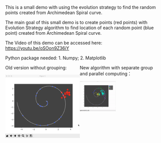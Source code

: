 This is a small demo with using the evolution strategy to find the random points created from Archimedean Spiral curve.

The main goal of this small demo is to create points (red points) with Evolution Strategy algorithm to find location of each random point (blue point) created from Archimedean Spiral curve.

The Video of this demo can be accessed here: https://youtu.be/oSOon9Z36iY

Python package needed: 1. Numpy; 2. Matplotlib

<div style="overflow:hidden; width:98%;">
<div style="float: left; width: 48%;">
Old version without grouping:

<a><img src="Gif&Images/ES_FirstVersion.gif"></a>
</div>

<div style="float: left; width: 48%;">
New algorithm with separate group and parallel computing：

<a><img src="Gif&Images/ES_WithGroup.gif" width = 48% position = 'ralative'></a>
</div>
</div>
